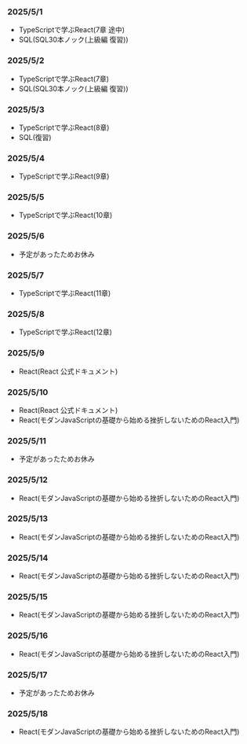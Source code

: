 ### 2025/5/1
- TypeScriptで学ぶReact(7章 途中)
- SQL(SQL30本ノック(上級編 復習))

### 2025/5/2
- TypeScriptで学ぶReact(7章)
- SQL(SQL30本ノック(上級編 復習))

### 2025/5/3
- TypeScriptで学ぶReact(8章)
- SQL(復習)

### 2025/5/4
- TypeScriptで学ぶReact(9章)

### 2025/5/5
- TypeScriptで学ぶReact(10章)

### 2025/5/6
- 予定があったためお休み

### 2025/5/7
- TypeScriptで学ぶReact(11章)

### 2025/5/8
- TypeScriptで学ぶReact(12章)

### 2025/5/9
- React(React 公式ドキュメント)

### 2025/5/10
- React(React 公式ドキュメント)
- React(モダンJavaScriptの基礎から始める挫折しないためのReact入門)

### 2025/5/11
- 予定があったためお休み

### 2025/5/12
- React(モダンJavaScriptの基礎から始める挫折しないためのReact入門)

### 2025/5/13
- React(モダンJavaScriptの基礎から始める挫折しないためのReact入門)

### 2025/5/14
- React(モダンJavaScriptの基礎から始める挫折しないためのReact入門)

### 2025/5/15
- React(モダンJavaScriptの基礎から始める挫折しないためのReact入門)

### 2025/5/16
- React(モダンJavaScriptの基礎から始める挫折しないためのReact入門)

### 2025/5/17
- 予定があったためお休み

### 2025/5/18
- React(モダンJavaScriptの基礎から始める挫折しないためのReact入門)
